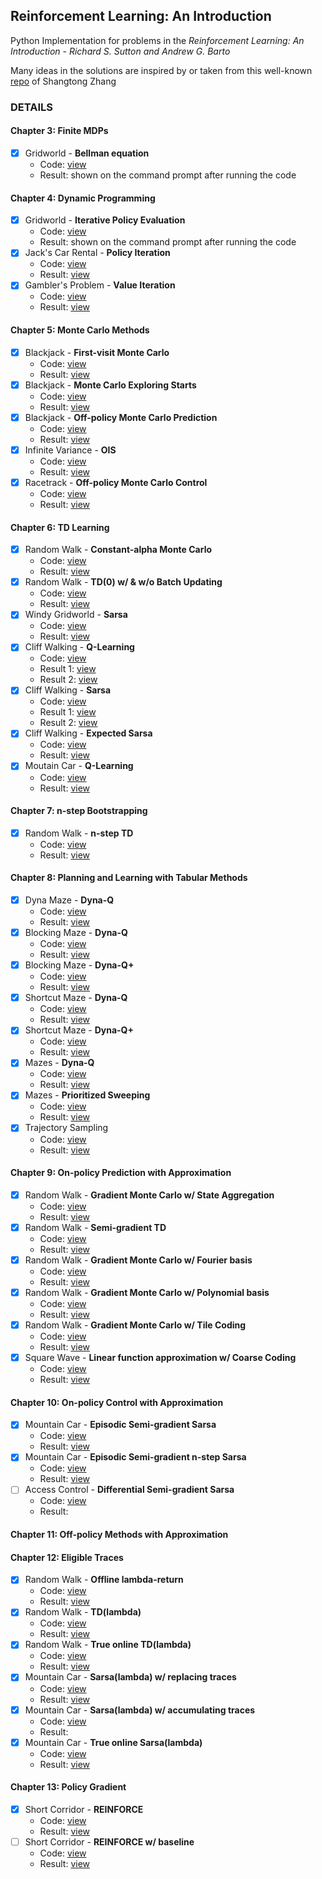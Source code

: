 ## Reinforcement Learning: An Introduction
Python Implementation for problems in the *Reinforcement Learning: An Introduction - Richard S. Sutton and Andrew G. Barto*  

Many ideas in the solutions are inspired by or taken from this well-known [repo](https://github.com/ShangtongZhang/reinforcement-learning-an-introduction) of Shangtong Zhang

### DETAILS
#### Chapter 3: Finite MDPs
- [x] Gridworld - **Bellman equation**
	- Code: [view](./chapter-03/gridworld.py)
	- Result: shown on the command prompt after running the code
#### Chapter 4: Dynamic Programming
- [x] Gridworld - **Iterative Policy Evaluation**
	- Code: [view](./chapter-04/gridworld.py)
	- Result: shown on the command prompt after running the code
- [x] Jack's Car Rental - **Policy Iteration**
	- Code: [view](./chapter-04/jackscar.py)
	- Result: [view](./chapter-04/jackscar.png)
- [x] Gambler's Problem - **Value Iteration**
	- Code: [view](./chapter-04/gambler.py)
	- Result: [view](./chapter-04/gambler.png)
#### Chapter 5: Monte Carlo Methods
- [x] Blackjack - **First-visit Monte Carlo**
	- Code: [view](./chapter-05/blackjack.py)
	- Result: [view](./chapter-05/blackjack_first_visit_MC.png)
- [x] Blackjack - **Monte Carlo Exploring Starts**
	- Code: [view](./chapter-05/blackjack.py)
	- Result: [view](./chapter-05/blackjack_monte_carlo_es.png)
- [x] Blackjack - **Off-policy Monte Carlo Prediction**
	- Code: [view](./chapter-05/blackjack.py)
	- Result: [view](./chapter-05/blackjack_monte_carlo_off_policy.png)
- [x] Infinite Variance - **OIS**
	- Code: [view](./chapter-05/infinite-variance.py)
	- Result: [view](./chapter-05/infinite_variance.png)
- [x] Racetrack - **Off-policy Monte Carlo Control**
	- Code: [view](./chapter-05/racetrack.py)
	- Result: [view](./chapter-05/racetrack_off_policy_control.png)
#### Chapter 6: TD Learning
- [x] Random Walk - **Constant-alpha Monte Carlo**
	- Code: [view](./chapter-06/random_walk.py)
	- Result: [view](./chapter-06/random_walk.png)
- [x] Random Walk - **TD(0) w/ & w/o Batch Updating**
	- Code: [view](./chapter-06/random_walk.py)
	- Result: [view](./chapter-06/random_walk_batch_updating.png)
- [x] Windy Gridworld - **Sarsa**
	- Code: [view](./chapter-06/windy_gridworld.py)
	- Result: [view](./chapter-06/windy_gridworld.png)
- [x] Cliff Walking - **Q-Learning**
	- Code: [view](./chapter-06/cliff_walking.py)
	- Result 1: [view](./chapter-06/cliff-walking-q-learning-sarsa.png)
	- Result 2: [view](./chapter-06/cliff-walking-q-learning-sarsa-expected-sarsa.png)
- [x] Cliff Walking - **Sarsa**
	- Code: [view](./chapter-06/cliff_walking.py)
	- Result 1: [view](./chapter-06/cliff-walking-q-learning-sarsa.png)
	- Result 2: [view](./chapter-06/cliff-walking-q-learning-sarsa-expected-sarsa.png)
- [x] Cliff Walking - **Expected Sarsa**
	- Code: [view](./chapter-06/cliff_walking.py)
	- Result: [view](./chapter-06/cliff-walking-q-learning-sarsa-expected-sarsa.png)
- [x] Moutain Car - **Q-Learning**
	- Code: [view](./chapter-06/mountain_car.py)
	- Result: [view](./chapter-06/mountain_car.png)
#### Chapter 7: n-step Bootstrapping
- [x] Random Walk - **n-step TD**
	- Code: [view](./chapter-07/random_walk.py)
	- Result: [view](./chapter-07/random_walk.png)
#### Chapter 8: Planning and Learning with Tabular Methods
- [x] Dyna Maze - **Dyna-Q**
	- Code: [view](./chapter-08/maze.py)
	- Result: [view](./chapter-08/dyna_maze.png)
- [x] Blocking Maze - **Dyna-Q**
	- Code: [view](./chapter-08/maze.py)
	- Result: [view](./chapter-08/blocking_maze.png)
- [x] Blocking Maze - **Dyna-Q+**
	- Code: [view](./chapter-08/maze.py)
	- Result: [view](./chapter-08/blocking_maze.png)
- [x] Shortcut Maze - **Dyna-Q**
	- Code: [view](./chapter-08/maze.py)
	- Result: [view](./chapter-08/shortcut_maze.png)
- [x] Shortcut Maze - **Dyna-Q+**
	- Code: [view](./chapter-08/maze.py)
	- Result: [view](./chapter-08/shortcut_maze.png)
- [x] Mazes - **Dyna-Q**
	- Code: [view](./chapter-08/maze.py)
	- Result: [view](./chapter-08/prioritized_sweeping.png)
- [x] Mazes - **Prioritized Sweeping**
	- Code: [view](./chapter-08/maze.py)
	- Result: [view](./chapter-08/prioritized_sweeping.png)
- [x] Trajectory Sampling
	- Code: [view](./chapter-08/trajectory_sampling.py)
	- Result: [view](./chapter-08/trajectory_sampling.png)
#### Chapter 9: On-policy Prediction with Approximation
- [x] Random Walk - **Gradient Monte Carlo w/ State Aggregation**
	- Code: [view](./chapter-09/random_walk.py)
	- Result: [view](./chapter-09/gradient_mc_state_agg.png)
- [x] Random Walk - **Semi-gradient TD**
	- Code: [view](./chapter-09/random_walk.py)
	- Result: [view](./chapter-09/semi_gradient_td.png)
- [x] Random Walk - **Gradient Monte Carlo w/ Fourier basis**
	- Code: [view](./chapter-09/random_walk.py)
	- Result: [view](./chapter-09/gradient_mc_bases.png)
- [x] Random Walk - **Gradient Monte Carlo w/ Polynomial basis**
	- Code: [view](./chapter-09/random_walk.py)
	- Result: [view](./chapter-09/gradient_mc_bases.png)
- [x] Random Walk - **Gradient Monte Carlo w/ Tile Coding**
	- Code: [view](./chapter-09/random_walk.py)
	- Result: [view](./chapter-09/gradient_mc_tile_coding.png)
- [x] Square Wave - **Linear function approximation w/ Coarse Coding**
	- Code: [view](./chapter-09/square_wave.py)
	- Result: [view](./chapter-09/squave_wave_function.png)
#### Chapter 10: On-policy Control with Approximation
- [x] Mountain Car - **Episodic Semi-gradient Sarsa**
	- Code: [view](./chapter-10/mountain_car.py)
	- Result: [view](./chapter-10/mountain-car-ep-semi-grad-sarsa.png)
- [x] Mountain Car - **Episodic Semi-gradient n-step Sarsa**
	- Code: [view](./chapter-10/mountain_car.py)
	- Result: [view](./chapter-10/mountain-car-ep-semi-grad-n-step-sarsa.png)
- [ ] Access Control - **Differential Semi-gradient Sarsa**
	- Code: [view](./chapter-10/access_control.py)
	- Result: 
#### Chapter 11: Off-policy Methods with Approximation
#### Chapter 12: Eligible Traces
- [x] Random Walk - **Offline lambda-return**
	- Code: [view](./chapter-12/random_walk.py)
	- Result: [view](./chapter-12/random-walk-offline-lambda-return.png)
- [x] Random Walk - **TD(lambda)**
	- Code: [view](./chapter-12/random_walk.py)
	- Result: [view](./chapter-12/random-walk-td-lambda.png)
- [x] Random Walk - **True online TD(lambda)**
	- Code: [view](./chapter-12/random_walk.py)
	- Result: [view](./chapter-12/random-walk-true-online-td-lambda.png)
- [x] Mountain Car - **Sarsa(lambda) w/ replacing traces**
	- Code: [view](./chapter-12/mountain_car.py)
	- Result: [view](./chapter-12/mountain-car-sarsa-lambda-replacing-trace.png)
- [x] Mountain Car - **Sarsa(lambda) w/ accumulating traces**
	- Code: [view](./chapter-12/mountain_car.py)
	- Result:
- [x] Mountain Car - **True online Sarsa(lambda)**
	- Code: [view](./chapter-12/mountain_car.py)
	- Result: [view](./chapter-12/mountain-car-true-online-sarsa-lambda.png)
#### Chapter 13: Policy Gradient
- [x] Short Corridor - **REINFORCE**
	- Code: [view](./chapter-13/short_corridor.py)
	- Result: [view](./chapter-13/short-corridor-reinforce.png)
- [ ] Short Corridor - **REINFORCE w/ baseline**
	- Code: [view](./chapter-13/short_corridor.py)
	- Result: [view](./chapter-13/short-corridor-reinforce-baseline.png)
